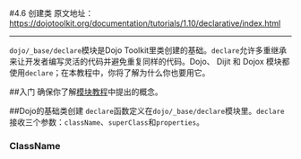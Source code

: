 #4.6 创建类
 原文地址：https://dojotoolkit.org/documentation/tutorials/1.10/declarative/index.html 

---


`dojo/_base/declare`模块是Dojo Toolkit里类创建的基础。`declare`允许多重继承来让开发者编写灵活的代码并避免重复同样的代码。Dojo、 Dijit 和 Dojox 模块都使用`declare`；在本教程中，你将了解为什么你也要用它。

##入门
确保你了解[模块教程](https://dojotoolkit.org/documentation/tutorials/1.10/modules)中提出的概念。

##Dojo的基础类创建
`declare`函数定义在`dojo/_base/declare`模块里。`declare`接收三个参数：`className`、`superClass`和`properties`。

### ClassName
